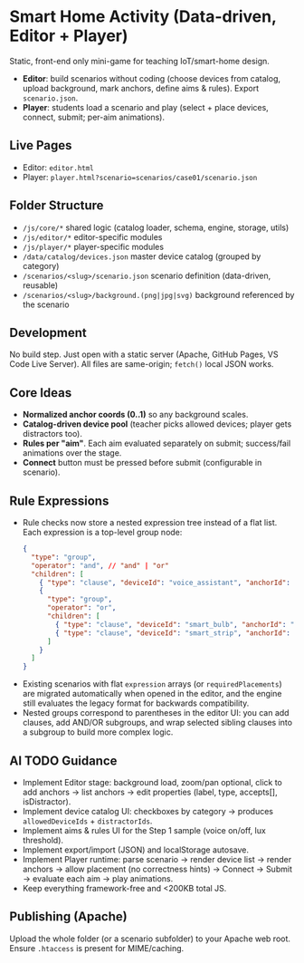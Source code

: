 # Smart Home Activity (Data-driven, Editor + Player)

Static, front-end only mini-game for teaching IoT/smart-home design.
- **Editor**: build scenarios without coding (choose devices from catalog, upload background, mark anchors, define aims & rules). Export `scenario.json`.
- **Player**: students load a scenario and play (select + place devices, connect, submit; per-aim animations).

## Live Pages
- Editor: `editor.html`
- Player: `player.html?scenario=scenarios/case01/scenario.json`

## Folder Structure
- `/js/core/*` shared logic (catalog loader, schema, engine, storage, utils)
- `/js/editor/*` editor-specific modules
- `/js/player/*` player-specific modules
- `/data/catalog/devices.json` master device catalog (grouped by category)
- `/scenarios/<slug>/scenario.json` scenario definition (data-driven, reusable)
- `/scenarios/<slug>/background.(png|jpg|svg)` background referenced by the scenario

## Development
No build step. Just open with a static server (Apache, GitHub Pages, VS Code Live Server).
All files are same-origin; `fetch()` local JSON works.

## Core Ideas
- **Normalized anchor coords (0..1)** so any background scales.
- **Catalog-driven device pool** (teacher picks allowed devices; player gets distractors too).
- **Rules per "aim"**. Each aim evaluated separately on submit; success/fail animations over the stage.
- **Connect** button must be pressed before submit (configurable in scenario).

## Rule Expressions
- Rule checks now store a nested expression tree instead of a flat list. Each expression is a top-level group node:
  ```json
  {
    "type": "group",
    "operator": "and", // "and" | "or"
    "children": [
      { "type": "clause", "deviceId": "voice_assistant", "anchorId": "a1" },
      {
        "type": "group",
        "operator": "or",
        "children": [
          { "type": "clause", "deviceId": "smart_bulb", "anchorId": "a2" },
          { "type": "clause", "deviceId": "smart_strip", "anchorId": "a2" }
        ]
      }
    ]
  }
  ```
- Existing scenarios with flat `expression` arrays (or `requiredPlacements`) are migrated automatically when opened in the editor, and the engine still evaluates the legacy format for backwards compatibility.
- Nested groups correspond to parentheses in the editor UI: you can add clauses, add AND/OR subgroups, and wrap selected sibling clauses into a subgroup to build more complex logic.

## AI TODO Guidance
- Implement Editor stage: background load, zoom/pan optional, click to add anchors → list anchors → edit properties (label, type, accepts[], isDistractor).
- Implement device catalog UI: checkboxes by category → produces `allowedDeviceIds` + `distractorIds`.
- Implement aims & rules UI for the Step 1 sample (voice on/off, lux threshold).
- Implement export/import (JSON) and localStorage autosave.
- Implement Player runtime: parse scenario → render device list → render anchors → allow placement (no correctness hints) → Connect → Submit → evaluate each aim → play animations.
- Keep everything framework-free and <200KB total JS.

## Publishing (Apache)
Upload the whole folder (or a scenario subfolder) to your Apache web root. Ensure `.htaccess` is present for MIME/caching.

